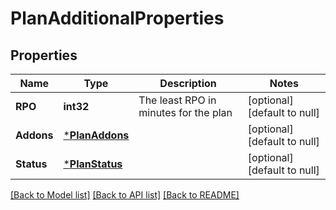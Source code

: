 # PlanAdditionalProperties

## Properties
Name | Type | Description | Notes
------------ | ------------- | ------------- | -------------
**RPO** | **int32** | The least RPO in minutes for the plan | [optional] [default to null]
**Addons** | [***PlanAddons**](PlanAddons.md) |  | [optional] [default to null]
**Status** | [***PlanStatus**](PlanStatus.md) |  | [optional] [default to null]

[[Back to Model list]](../README.md#documentation-for-models) [[Back to API list]](../README.md#documentation-for-api-endpoints) [[Back to README]](../README.md)

